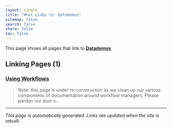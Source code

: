 ```yaml
---
layout: single
title: "What Links to: Datademos"
sitemap: false
search: false
share: false
toc: false
---
```


This page shows all pages that link to **[Datademos](/datademos/)**.

## Linking Pages (1)

### [Using Workflows](/datascience/using_workflows/)

>Note: this page is under re-construction as we clean up our various components of documentation around workflow managers.  Please pardon our dust o...

---


*This page is automatically generated. Links are updated when the site is rebuilt.*
